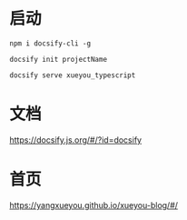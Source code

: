 # 启动

```
npm i docsify-cli -g

docsify init projectName

docsify serve xueyou_typescript

```

# 文档

https://docsify.js.org/#/?id=docsify


# 首页

https://yangxueyou.github.io/xueyou-blog/#/